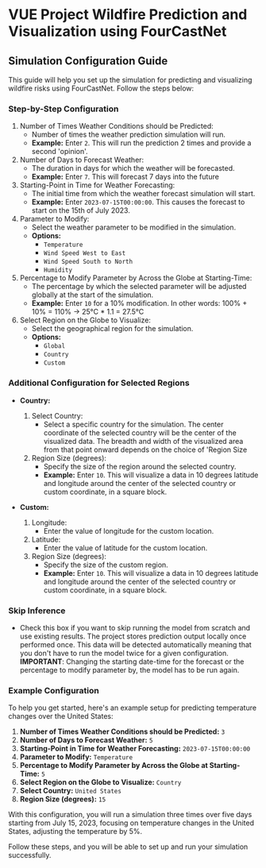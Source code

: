 # VUE Project Wildfire Prediction and Visualization using FourCastNet

## Simulation Configuration Guide

This guide will help you set up the simulation for predicting and visualizing wildfire risks using FourCastNet. Follow the steps below:

### Step-by-Step Configuration

<ol>
  <li>Number of Times Weather Conditions should be Predicted:
    <ul>
      <li>Number of times the weather prediction simulation will run.</li>
      <li><strong>Example:</strong> Enter <code>2</code>. This will run the prediction 2 times and provide a second 'opinion'.</li>
    </ul>
  </li>

  <li>Number of Days to Forecast Weather:
    <ul>
      <li>The duration in days for which the weather will be forecasted.</li>
      <li><strong>Example:</strong> Enter <code>7</code>. This will forecast 7 days into the future</li>
    </ul>
  </li>

  <li>Starting-Point in Time for Weather Forecasting:
    <ul>
      <li>The initial time from which the weather forecast simulation will start.</li>
      <li><strong>Example:</strong> Enter <code>2023-07-15T00:00:00</code>. This causes the forecast to start on the 15th of July 2023.</li>
    </ul>
  </li>

  <li>Parameter to Modify:
    <ul>
      <li>Select the weather parameter to be modified in the simulation.</li>
      <li><strong>Options:</strong>
        <ul>
          <li><code>Temperature</code></li>
          <li><code>Wind Speed West to East</code></li>
          <li><code>Wind Speed South to North</code></li>
          <li><code>Humidity</code></li>
        </ul>
      </li>
    </ul>
  </li>

  <li>Percentage to Modify Parameter by Across the Globe at Starting-Time:
    <ul>
      <li>The percentage by which the selected parameter will be adjusted globally at the start of the simulation.</li>
      <li><strong>Example:</strong> Enter <code>10</code> for a 10% modification. In other words: 100% + 10% = 110% -> 25°C * 1.1 = 27.5°C</li>
    </ul>
  </li>

  <li>Select Region on the Globe to Visualize:
    <ul>
      <li>Select the geographical region for the simulation.</li>
      <li><strong>Options:</strong>
        <ul>
          <li><code>Global</code></li>
          <li><code>Country</code></li>
          <li><code>Custom</code></li>
        </ul>
      </li>
    </ul>
  </li>
</ol>

### Additional Configuration for Selected Regions

- **Country:**
  <ol>
    <li>Select Country:
      <ul>
        <li>Select a specific country for the simulation. The center coordinate of the selected country will be the center of the visualized data. The breadth and width of the visualized area from that point onward depends on the choice of 'Region Size</li>
      </ul>
    </li>
    <li>Region Size (degrees):
      <ul>
        <li>Specify the size of the region around the selected country.</li>
        <li><strong>Example:</strong> Enter <code>10</code>. This will visualize a data in 10 degrees latitude and longitude around the center of the selected country or custom coordinate, in a square block.</li>
      </ul>
    </li>
  </ol>

- **Custom:**
  <ol>
    <li>Longitude:
      <ul>
        <li>Enter the value of longitude for the custom location.</li>
      </ul>
    </li>
    <li>Latitude:
      <ul>
        <li>Enter the value of latitude for the custom location.</li>
      </ul>
    </li>
    <li>Region Size (degrees):
      <ul>
        <li>Specify the size of the custom region.</li>
        <li><strong>Example:</strong> Enter <code>10</code>. This will visualize a data in 10 degrees latitude and longitude around the center of the selected country or custom coordinate, in a square block.</li>
      </ul>
    </li>
  </ol>

### Skip Inference
- Check this box if you want to skip running the model from scratch and use existing results. The project stores prediction output locally once performed once. This data will be detected automatically meaning that you don't have to run the model twice for a given configuration. <br>
**IMPORTANT**: Changing the starting date-time for the forecast or the percentage to modify parameter by, the model has to be run again.

### Example Configuration

To help you get started, here's an example setup for predicting temperature changes over the United States:

1. **Number of Times Weather Conditions should be Predicted:** `3`
2. **Number of Days to Forecast Weather:** `5`
3. **Starting-Point in Time for Weather Forecasting:** `2023-07-15T00:00:00`
4. **Parameter to Modify:** `Temperature`
5. **Percentage to Modify Parameter by Across the Globe at Starting-Time:** `5`
6. **Select Region on the Globe to Visualize:** `Country`
7. **Select Country:** `United States`
8. **Region Size (degrees):** `15`

With this configuration, you will run a simulation three times over five days starting from July 15, 2023, focusing on temperature changes in the United States, adjusting the temperature by 5%.

Follow these steps, and you will be able to set up and run your simulation successfully.
